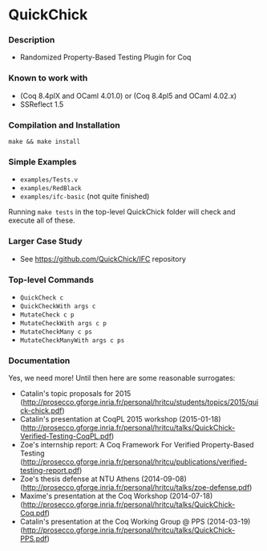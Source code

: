 QuickChick
==========

### Description
 
  - Randomized Property-Based Testing Plugin for Coq

### Known to work with

  - (Coq 8.4plX and OCaml 4.01.0) or (Coq 8.4pl5 and OCaml 4.02.x)
  - SSReflect 1.5

### Compilation and Installation

    make && make install

### Simple Examples

  - `examples/Tests.v`
  - `examples/RedBlack`
  - `examples/ifc-basic` (not quite finished)

Running `make tests` in the top-level QuickChick folder will check and execute all of these.

### Larger Case Study

  - See https://github.com/QuickChick/IFC repository

### Top-level Commands

- `QuickCheck c`
- `QuickCheckWith args c`
- `MutateCheck c p`
- `MutateCheckWith args c p`
- `MutateCheckMany c ps`
- `MutateCheckManyWith args c ps`

### Documentation
Yes, we need more! Until then here are some reasonable surrogates:
  - Catalin's topic proposals for 2015
    (http://prosecco.gforge.inria.fr/personal/hritcu/students/topics/2015/quick-chick.pdf)
  - Catalin's presentation at CoqPL 2015 workshop (2015-01-18)
    (http://prosecco.gforge.inria.fr/personal/hritcu/talks/QuickChick-Verified-Testing-CoqPL.pdf)
  - Zoe's internship report: A Coq Framework For Verified Property-Based Testing
    (http://prosecco.gforge.inria.fr/personal/hritcu/publications/verified-testing-report.pdf)
  - Zoe's thesis defense at NTU Athens (2014-09-08)
    (http://prosecco.gforge.inria.fr/personal/hritcu/talks/zoe-defense.pdf)
  - Maxime's presentation at the Coq Workshop (2014-07-18)
    (http://prosecco.gforge.inria.fr/personal/hritcu/talks/QuickChick-Coq.pdf)
  - Catalin's presentation at the Coq Working Group @ PPS (2014-03-19)
    (http://prosecco.gforge.inria.fr/personal/hritcu/talks/QuickChick-PPS.pdf)
